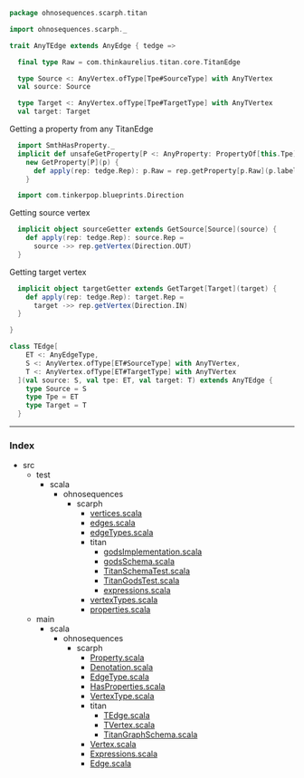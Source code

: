 
```scala
package ohnosequences.scarph.titan

import ohnosequences.scarph._

trait AnyTEdge extends AnyEdge { tedge =>

  final type Raw = com.thinkaurelius.titan.core.TitanEdge

  type Source <: AnyVertex.ofType[Tpe#SourceType] with AnyTVertex
  val source: Source

  type Target <: AnyVertex.ofType[Tpe#TargetType] with AnyTVertex
  val target: Target
```

Getting a property from any TitanEdge

```scala
  import SmthHasProperty._
  implicit def unsafeGetProperty[P <: AnyProperty: PropertyOf[this.Tpe]#is](p: P) = 
    new GetProperty[P](p) {
      def apply(rep: tedge.Rep): p.Raw = rep.getProperty[p.Raw](p.label)
    }

  import com.tinkerpop.blueprints.Direction
```

Getting source vertex

```scala
  implicit object sourceGetter extends GetSource[Source](source) {
    def apply(rep: tedge.Rep): source.Rep = 
      source ->> rep.getVertex(Direction.OUT)
  }
```

Getting target vertex

```scala
  implicit object targetGetter extends GetTarget[Target](target) {
    def apply(rep: tedge.Rep): target.Rep = 
      target ->> rep.getVertex(Direction.IN)
  }

}

class TEdge[
    ET <: AnyEdgeType, 
    S <: AnyVertex.ofType[ET#SourceType] with AnyTVertex, 
    T <: AnyVertex.ofType[ET#TargetType] with AnyTVertex
  ](val source: S, val tpe: ET, val target: T) extends AnyTEdge { 
    type Source = S
    type Tpe = ET 
    type Target = T
  }

```


------

### Index

+ src
  + test
    + scala
      + ohnosequences
        + scarph
          + [vertices.scala][test/scala/ohnosequences/scarph/vertices.scala]
          + [edges.scala][test/scala/ohnosequences/scarph/edges.scala]
          + [edgeTypes.scala][test/scala/ohnosequences/scarph/edgeTypes.scala]
          + titan
            + [godsImplementation.scala][test/scala/ohnosequences/scarph/titan/godsImplementation.scala]
            + [godsSchema.scala][test/scala/ohnosequences/scarph/titan/godsSchema.scala]
            + [TitanSchemaTest.scala][test/scala/ohnosequences/scarph/titan/TitanSchemaTest.scala]
            + [TitanGodsTest.scala][test/scala/ohnosequences/scarph/titan/TitanGodsTest.scala]
            + [expressions.scala][test/scala/ohnosequences/scarph/titan/expressions.scala]
          + [vertexTypes.scala][test/scala/ohnosequences/scarph/vertexTypes.scala]
          + [properties.scala][test/scala/ohnosequences/scarph/properties.scala]
  + main
    + scala
      + ohnosequences
        + scarph
          + [Property.scala][main/scala/ohnosequences/scarph/Property.scala]
          + [Denotation.scala][main/scala/ohnosequences/scarph/Denotation.scala]
          + [EdgeType.scala][main/scala/ohnosequences/scarph/EdgeType.scala]
          + [HasProperties.scala][main/scala/ohnosequences/scarph/HasProperties.scala]
          + [VertexType.scala][main/scala/ohnosequences/scarph/VertexType.scala]
          + titan
            + [TEdge.scala][main/scala/ohnosequences/scarph/titan/TEdge.scala]
            + [TVertex.scala][main/scala/ohnosequences/scarph/titan/TVertex.scala]
            + [TitanGraphSchema.scala][main/scala/ohnosequences/scarph/titan/TitanGraphSchema.scala]
          + [Vertex.scala][main/scala/ohnosequences/scarph/Vertex.scala]
          + [Expressions.scala][main/scala/ohnosequences/scarph/Expressions.scala]
          + [Edge.scala][main/scala/ohnosequences/scarph/Edge.scala]

[test/scala/ohnosequences/scarph/vertices.scala]: ../../../../../test/scala/ohnosequences/scarph/vertices.scala.md
[test/scala/ohnosequences/scarph/edges.scala]: ../../../../../test/scala/ohnosequences/scarph/edges.scala.md
[test/scala/ohnosequences/scarph/edgeTypes.scala]: ../../../../../test/scala/ohnosequences/scarph/edgeTypes.scala.md
[test/scala/ohnosequences/scarph/titan/godsImplementation.scala]: ../../../../../test/scala/ohnosequences/scarph/titan/godsImplementation.scala.md
[test/scala/ohnosequences/scarph/titan/godsSchema.scala]: ../../../../../test/scala/ohnosequences/scarph/titan/godsSchema.scala.md
[test/scala/ohnosequences/scarph/titan/TitanSchemaTest.scala]: ../../../../../test/scala/ohnosequences/scarph/titan/TitanSchemaTest.scala.md
[test/scala/ohnosequences/scarph/titan/TitanGodsTest.scala]: ../../../../../test/scala/ohnosequences/scarph/titan/TitanGodsTest.scala.md
[test/scala/ohnosequences/scarph/titan/expressions.scala]: ../../../../../test/scala/ohnosequences/scarph/titan/expressions.scala.md
[test/scala/ohnosequences/scarph/vertexTypes.scala]: ../../../../../test/scala/ohnosequences/scarph/vertexTypes.scala.md
[test/scala/ohnosequences/scarph/properties.scala]: ../../../../../test/scala/ohnosequences/scarph/properties.scala.md
[main/scala/ohnosequences/scarph/Property.scala]: ../Property.scala.md
[main/scala/ohnosequences/scarph/Denotation.scala]: ../Denotation.scala.md
[main/scala/ohnosequences/scarph/EdgeType.scala]: ../EdgeType.scala.md
[main/scala/ohnosequences/scarph/HasProperties.scala]: ../HasProperties.scala.md
[main/scala/ohnosequences/scarph/VertexType.scala]: ../VertexType.scala.md
[main/scala/ohnosequences/scarph/titan/TEdge.scala]: TEdge.scala.md
[main/scala/ohnosequences/scarph/titan/TVertex.scala]: TVertex.scala.md
[main/scala/ohnosequences/scarph/titan/TitanGraphSchema.scala]: TitanGraphSchema.scala.md
[main/scala/ohnosequences/scarph/Vertex.scala]: ../Vertex.scala.md
[main/scala/ohnosequences/scarph/Expressions.scala]: ../Expressions.scala.md
[main/scala/ohnosequences/scarph/Edge.scala]: ../Edge.scala.md